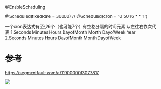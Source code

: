 


@EnableScheduling

@Scheduled(fixedRate = 30000)
// @Scheduled(cron = "0 50 16 * * ?")


一个cron表达式有至少6个（也可能7个）有空格分隔的时间元素
从左往右依次代表
1.Seconds Minutes Hours DayofMonth Month DayofWeek Year
2.Seconds Minutes Hours DayofMonth Month DayofWeek


# 参考

https://segmentfault.com/a/1190000013077817

[![](https://static.segmentfault.com/v-5b1df2a7/global/img/creativecommons-cc.svg)](https://creativecommons.org/licenses/by-nc-nd/4.0/)
